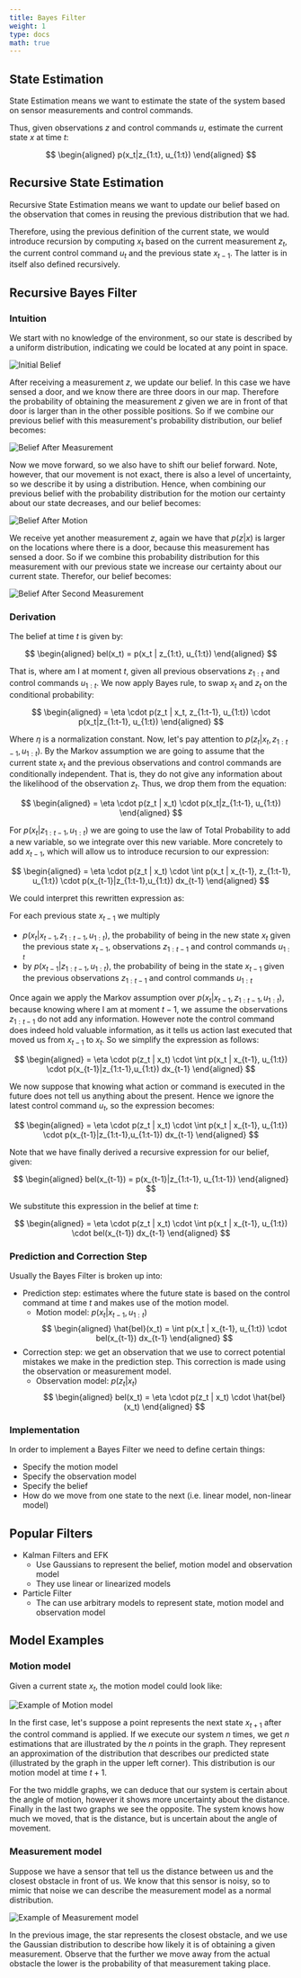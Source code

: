 ```yaml
---
title: Bayes Filter
weight: 1
type: docs
math: true
---
```


## State Estimation

State Estimation means we want to estimate the state of the system based on sensor measurements and control commands.

Thus, given observations $z$ and control commands $u$, estimate the current state $x$ at time $t$:

$$
\begin{aligned}
p(x_t|z_{1:t}, u_{1:t})
\end{aligned}
$$

## Recursive State Estimation

Recursive State Estimation means we want to update our belief based on the observation that comes in reusing the previous distribution that we had.

Therefore, using the previous definition of the current state, we would introduce recursion by computing $x_t$ based on the current measurement $z_t$, the current control command $u_t$ and the previous state $x_{t-1}$. The latter is in itself also defined recursively.

## Recursive Bayes Filter

### Intuition

We start with no knowledge of the environment, so our state is described by a uniform distribution, indicating we could be located at any point in space.

![Initial Belief](assets/belief.png)

After receiving a measurement $z$, we update our belief. In this case we have sensed a door, and we know there are three doors in our map. Therefore the probability of obtaining the measurement $z$ given we are in front of that door is larger than in the other possible positions. So if we combine our previous belief with this measurement's probability distribution, our belief becomes:

![Belief After Measurement](assets/belief_after_measurement.png)

Now we move forward, so we also have to shift our belief forward. Note, however, that our movement is not exact, there is also a level of uncertainty, so we describe it by using a distribution. Hence, when combining our previous belief with the probability distribution for the motion our certainty about our state decreases, and our belief becomes:

![Belief After Motion](assets/belief_after_motion.png)

We receive yet another measurement $z$, again we have that $p(z|x)$ is larger on the locations where there is a door, because this measurement has sensed a door. So if we combine this probability distribution for this measurement with our previous state we increase our certainty about our current state. Therefor, our belief becomes:

![Belief After Second Measurement](assets/belief_after_second_measurement.png)

### Derivation

The belief at time $t$ is given by:

$$
\begin{aligned}
bel(x_t) = p(x_t | z_{1:t}, u_{1:t})
\end{aligned}
$$

That is, where am I at moment $t$, given all previous observations $z_{1:t}$ and control commands $u_{1:t}$. We now apply Bayes rule, to swap $x_t$ and $z_t$ on the conditional probability:

$$
\begin{aligned}
= \eta \cdot p(z_t | x_t, z_{1:t-1}, u_{1:t}) \cdot p(x_t|z_{1:t-1}, u_{1:t})
\end{aligned}
$$

Where $\eta$ is a normalization constant. Now, let's pay attention to $p(z_t | x_t, z_{1:t-1}, u_{1:t})$. By the Markov assumption we are going to assume that the current state $x_t$ and the previous observations and control commands are conditionally independent. That is, they do not give any information about the likelihood of the observation $z_t$. Thus, we drop them from the equation:

$$
\begin{aligned}
= \eta \cdot p(z_t | x_t) \cdot p(x_t|z_{1:t-1}, u_{1:t})
\end{aligned}
$$

For $p(x_t|z_{1:t-1}, u_{1:t})$ we are going to use the law of Total Probability to add a new variable, so we integrate over this new variable. More concretely to add $x_{t-1}$, which will allow us to introduce recursion to our expression:

$$
\begin{aligned}
= \eta \cdot p(z_t | x_t) \cdot \int p(x_t | x_{t-1}, z_{1:t-1}, u_{1:t}) \cdot p(x_{t-1}|z_{1:t-1},u_{1:t}) dx_{t-1}
\end{aligned}
$$

We could interpret this rewritten expression as:

For each previous state $x_{t-1}$ we multiply

- $p(x_t | x_{t-1}, z_{1:t-1}, u_{1:t})$, the probability of being in the new state $x_t$ given the previous state $x_{t-1}$, observations $z_{1:t-1}$ and control commands $u_{1:t}$
- by $p(x_{t-1}|z_{1:t-1},u_{1:t})$, the probability of being in the state $x_{t-1}$ given the previous observations $z_{1:t-1}$ and control commands $u_{1:t}$

Once again we apply the Markov assumption over $p(x_t | x_{t-1}, z_{1:t-1}, u_{1:t})$, because knowing where I am at moment $t-1$, we assume the observations $z_{1:t-1}$ do not add any information. However note the control command does indeed hold valuable information, as it tells us action last executed that moved us from $x_{t-1}$ to $x_t$. So we simplify the expression as follows:

$$
\begin{aligned}
= \eta \cdot p(z_t | x_t) \cdot \int p(x_t | x_{t-1}, u_{1:t}) \cdot p(x_{t-1}|z_{1:t-1},u_{1:t}) dx_{t-1}
\end{aligned}
$$

We now suppose that knowing what action or command is executed in the future does not tell us anything about the present. Hence we ignore the latest control command $u_t$, so the expression becomes:

$$
\begin{aligned}
= \eta \cdot p(z_t | x_t) \cdot \int p(x_t | x_{t-1}, u_{1:t}) \cdot p(x_{t-1}|z_{1:t-1},u_{1:t-1}) dx_{t-1}
\end{aligned}
$$

Note that we have finally derived a recursive expression for our belief, given:

$$
\begin{aligned}
bel(x_{t-1}) = p(x_{t-1}|z_{1:t-1}, u_{1:t-1})
\end{aligned}
$$

We substitute this expression in the belief at time $t$:

$$
\begin{aligned}
= \eta \cdot p(z_t | x_t) \cdot \int p(x_t | x_{t-1}, u_{1:t}) \cdot bel(x_{t-1}) dx_{t-1}
\end{aligned}
$$

### Prediction and Correction Step

Usually the Bayes Filter is broken up into:

- Prediction step: estimates where the future state is based on the control command at time $t$ and makes use of the motion model.
  - Motion model: $p(x_t | x_{t-1}, u_{1:t})$
    $$
    \begin{aligned}
    \hat{bel}(x_t) = \int p(x_t | x_{t-1}, u_{1:t}) \cdot bel(x_{t-1}) dx_{t-1}
    \end{aligned}
    $$
- Correction step: we get an observation that we use to correct potential mistakes we make in the prediction step. This correction is made using the observation or measurement model.
  - Observation model: $p(z_t | x_t)$
    $$
    \begin{aligned}
    bel(x_t) = \eta \cdot p(z_t | x_t) \cdot \hat{bel}(x_t)
    \end{aligned}
    $$

### Implementation

In order to implement a Bayes Filter we need to define certain things:

- Specify the motion model
- Specify the observation model
- Specify the belief
- How do we move from one state to the next (i.e. linear model, non-linear model)

## Popular Filters

- Kalman Filters and EFK
  - Use Gaussians to represent the belief, motion model and observation model
  - They use linear or linearized models
- Particle Filter
  - The can use arbitrary models to represent state, motion model and observation model

## Model Examples

### Motion model

Given a current state $x_t$, the motion model could look like:

![Example of Motion model](assets/example_motion_model.png)

In the first case, let's suppose a point represents the next state $x_{t+1}$ after the control command is applied. If we execute our system $n$ times, we get $n$ estimations that are illustrated by the $n$ points in the graph. They represent an approximation of the distribution that describes our predicted state (illustrated by the graph in the upper left corner). This distribution is our motion model at time $t+1$.

For the two middle graphs, we can deduce that our system is certain about the angle of motion, however it shows more uncertainty about the distance. Finally in the last two graphs we see the opposite. The system knows how much we moved, that is the distance, but is uncertain about the angle of movement.

### Measurement model

Suppose we have a sensor that tell us the distance between us and the closest obstacle in front of us. We know that this sensor is noisy, so to mimic that noise we can describe the measurement model as a normal distribution.

![Example of Measurement model](assets/example_measurement_model.png)

In the previous image, the star represents the closest obstacle, and we use the Gaussian distribution to describe how likely it is of obtaining a given measurement. Observe that the further we move away from the actual obstacle the lower is the probability of that measurement taking place.
